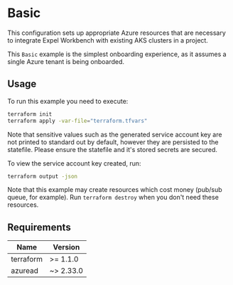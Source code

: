 # Basic

This configuration sets up appropriate Azure resources that are necessary to integrate Expel Workbench with existing AKS clusters in a project.

This `Basic` example is the simplest onboarding experience, as it assumes a single Azure tenant is being onboarded.

## Usage


To run this example you need to execute:

```bash
terraform init
terraform apply -var-file="terraform.tfvars"
```

Note that sensitive values such as the generated service account key are not printed to standard out by default, however they are persisted to the statefile. Please ensure the statefile and it's stored secrets are secured.

 To view the service account key created, run:

```bash
terraform output -json
```

Note that this example may create resources which cost money (pub/sub queue, for example). Run `terraform destroy` when you don't need these resources.

## Requirements

| Name | Version |
|------|---------|
| terraform | >= 1.1.0 |
| azuread | ~> 2.33.0 |